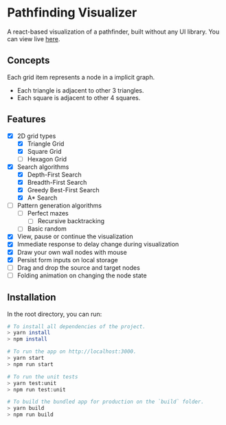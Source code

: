 # Pathfinding Visualizer

A react-based visualization of a pathfinder, built without any UI library. You can view live [here](https://pathfinding.now.sh).

## Concepts

Each grid item represents a node in a implicit graph.
  - Each triangle is adjacent to other 3 triangles.
  - Each square is adjacent to other 4 squares.

## Features

- [x] 2D grid types
  - [x] Triangle Grid
  - [x] Square Grid
  - [ ] Hexagon Grid

- [x] Search algorithms
  - [x] Depth-First Search
  - [x] Breadth-First Search
  - [x] Greedy Best-First Search
  - [x] A\* Search

- [ ] Pattern generation algorithms
  - [ ] Perfect mazes
    - [ ] Recursive backtracking
  - [ ] Basic random

- [x] View, pause or continue the visualization
- [x] Immediate response to delay change during visualization
- [x] Draw your own wall nodes with mouse
- [x] Persist form inputs on local storage
- [ ] Drag and drop the source and target nodes
- [ ] Folding animation on changing the node state

## Installation

In the root directory, you can run:

```bash
# To install all dependencies of the project.
> yarn install
> npm install

# To run the app on http://localhost:3000.
> yarn start
> npm run start

# To run the unit tests
> yarn test:unit
> npm run test:unit

# To build the bundled app for production on the `build` folder.
> yarn build
> npm run build
```

